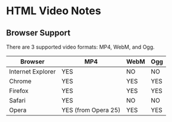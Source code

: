 # HTML Video Notes


## Browser Support

There are 3 supported video formats: MP4, WebM, and Ogg.

| Browser           | MP4 | WebM | Ogg |
| ----------------- | --- | ---- | --- |
| Internet Explorer | YES | NO   | NO  |
| Chrome            | YES | YES  | YES |
| Firefox           | YES | YES  | YES |
| Safari            | YES | NO   | NO  |
| Opera             | YES (from Opera 25) | YES  | YES |


